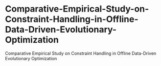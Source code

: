# Comparative-Empirical-Study-on-Constraint-Handling-in-Offline-Data-Driven-Evolutionary-Optimization
Comparative Empirical Study on Constraint Handling in Offline Data-Driven Evolutionary Optimization
